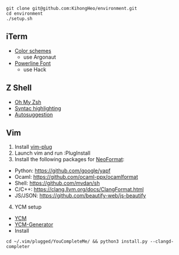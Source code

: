 ```
git clone git@github.com:KihongHeo/environment.git
cd environment
./setup.sh
```
## iTerm
- [Color schemes](https://github.com/mbadolato/iTerm2-Color-Schemes)
  * use Argonaut 
- [Powerline Font](https://github.com/powerline/fonts/)
  * use Hack

## Z Shell
- [Oh My Zsh](https://ohmyz.sh)
- [Syntac highlighting](https://github.com/zsh-users/zsh-syntax-highlighting)
- [Autosuggestion](https://github.com/zsh-users/zsh-autosuggestions)

## Vim
1. Install [vim-plug](https://github.com/junegunn/vim-plug)
2. Launch vim and run :PlugInstall
3. Install the following packages for [NeoFormat](https://github.com/sbdchd/neoformat):
- Python: https://github.com/google/yapf
- Ocaml: https://github.com/ocaml-ppx/ocamlformat
- Shell: https://github.com/mvdan/sh
- C/C++: https://clang.llvm.org/docs/ClangFormat.html
- JS/JSON: https://github.com/beautify-web/js-beautify
4. YCM setup
- [YCM](https://github.com/ycm-core/YouCompleteMe)
- [YCM-Generator](https://github.com/rdnetto/YCM-Generator)
- Install
```
cd ~/.vim/plugged/YouCompleteMe/ && python3 install.py --clangd-completer
```
